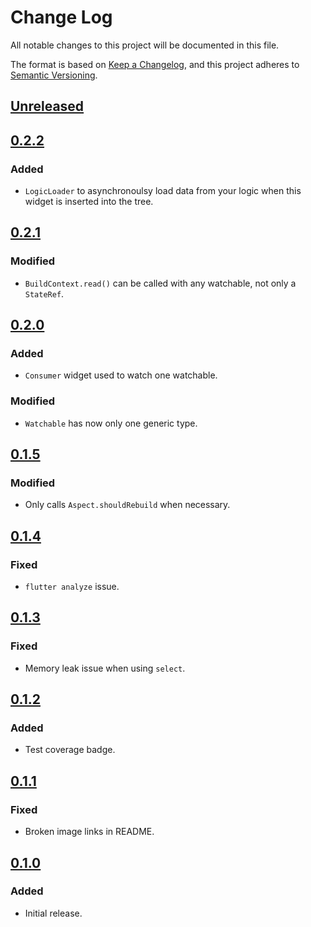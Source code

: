 # Change Log

All notable changes to this project will be documented in this file.

The format is based on [Keep a Changelog](https://keepachangelog.com/en/1.0.0/),
and this project adheres to [Semantic Versioning](https://semver.org/spec/v2.0.0.html).

## [Unreleased]

## [0.2.2]
### Added
- `LogicLoader` to asynchronoulsy load data from your logic when this widget is inserted into the tree.

## [0.2.1]
### Modified
- `BuildContext.read()` can be called with any watchable, not only a `StateRef`.

## [0.2.0]
### Added
- `Consumer` widget used to watch one watchable.

### Modified
- `Watchable` has now only one generic type.

## [0.1.5] 
### Modified
- Only calls `Aspect.shouldRebuild` when necessary.

## [0.1.4] 
### Fixed
- `flutter analyze` issue.

## [0.1.3] 
### Fixed
- Memory leak issue when using `select`.

## [0.1.2] 
### Added
- Test coverage badge.

## [0.1.1] 
### Fixed
- Broken image links in README.

## [0.1.0] 
### Added
- Initial release.

[Unreleased]: https://github.com/letsar/binder/compare/v0.2.2...HEAD
[0.2.2]: https://github.com/letsar/binder/compare/releases/tag/v0.2.2
[0.2.1]: https://github.com/letsar/binder/compare/releases/tag/v0.2.1
[0.2.0]: https://github.com/letsar/binder/compare/releases/tag/v0.2.0
[0.1.5]: https://github.com/letsar/binder/compare/releases/tag/v0.1.5
[0.1.4]: https://github.com/letsar/binder/compare/releases/tag/v0.1.4
[0.1.3]: https://github.com/letsar/binder/compare/releases/tag/v0.1.3
[0.1.2]: https://github.com/letsar/binder/compare/releases/tag/v0.1.2
[0.1.1]: https://github.com/letsar/binder/compare/releases/tag/v0.1.1
[0.1.0]: https://github.com/letsar/binder/compare/releases/tag/v0.1.0

